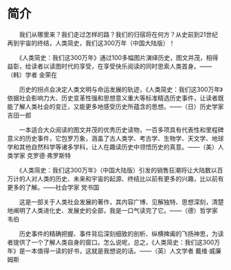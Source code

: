 # 简介

　　我们从哪里来？我们走过怎样的路？我们的归宿将在何方？从史前到21世纪再到宇宙的终结，人类简史，我们这300万年（中国大陆版）！

　　《人类简史：我们这300万年》通过100多幅图片演绎历史，图文并茂，相得益彰，给读者以读图时代的享受，在享受快乐阅读的同时思索人类首身。——（韩）学者 金荣在

　　历史的拐点会决定人类文明与命运发展的轨迹，《人类简史：我们这300万年》依据社会影响力大、历史变革性强和思想意义重大等标准精选历史事件，让读者既能了解人类社会的变迁，又能更多地感受历史所蕴含的思想。——（日）历史学家 吉田一郎

　　一本适合大众阅读的图文并茂的优秀历史读物，一百多项具有代表性和里程碑意义的历史事件，它包罗万象，涵盖了古人类学、考古学、生物学、天文学、地球学和其他自然科学等诸多学科，让人在趣读历史中领悟历史的真意。——（美）人类学家 克罗德·弗罗斯特

　　《人类简史：我们这300万年》（中国大陆版）引发的销售狂潮将让大陆数以百万计的人对人类的历史、未来和宇宙的起源、终结比以前有更多的兴趣，比以前有更多的了解。——社会学家 党书国

　　这是一部关于人类社会发展的著作，其内容广博、见解独特、思想深刻，清楚地阐明了人类进化史、发展史的全部，我是一口气读完了它。——（德）哲学家 韦伯

　　历史事件的精确把握、事件背后深刻细致的剖析、纵横捭阖的飞扬神思，为读者提供了一个了解人类自身的窗口。怎么说呢，总之，《人类简史：我们这300万年》是一本值得一读的好书，这就是我想说的话。——（英）人文学者 戴维·威廉姆斯